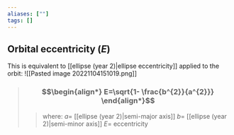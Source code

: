 ```yaml
---
aliases: [""]
tags: []
---
```


## Orbital eccentricity ($E$)
This is equivalent to [[ellipse (year 2)|ellipse eccentricity]] applied to the orbit:
![[Pasted image 20221104151019.png]]

> ### $$\begin{align*} E=\sqrt{1- \frac{b^{2}}{a^{2}}}  \end{align*}$$
>> where:
>> $a=$ [[ellipse (year 2)|semi-major axis]] 
>> $b=$ [[ellipse (year 2)|semi-minor axis]] 
>> $E=$ eccentricity 